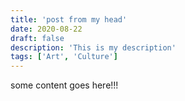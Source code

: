 ```yaml
---
title: 'post from my head'
date: 2020-08-22
draft: false
description: 'This is my description'
tags: ['Art', 'Culture']
---
```


some content goes here!!!
